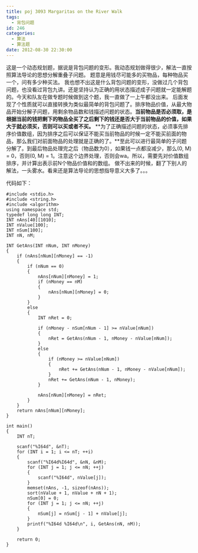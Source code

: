 ```yaml
---
title: poj 3093 Margaritas on the River Walk
tags:
  - 背包问题
id: 246
categories:
  - 算法 
  - 算法题
date: 2012-08-30 22:30:00
---
```


这是一个动态规划题，据说是背包问题的变形。我动态规划做得很少，解法一直按照算法导论的思想分解重叠子问题。
题意是用钱尽可能多的买物品，每种物品买一个，问有多少种买法。
我也想不出这是什么背包问题的变形，没做过几个背包问题，也没看过背包九讲。还是坚持认为正确的用状态描述成子问题就一定能解题的。今天和队友在做专题时候做到这个题，我一直做了一上午都没出来。
后面发现了个性质就可以直接转换为类似最简单的背包问题了。排序物品价值，从最大物品开始分解子问题，用剩余物品数和钱描述问题的状态。**当前物品是否必须取，是根据当前的钱把剩下的物品全买了之后剩下的钱还是否大于当前物品的价值，如果大于就必须买，否则可以买或者不买。**
**为了正确描述问题的状态，必须事先排序价值数组，因为排序之后可以保证不能买当前物品的时候一定不能买前面的物品，那么我们对前面物品的处理就是正确的了。**至此可以进行最简单的子问题分解了。到最后物品处理完之后（物品数为0），如果钱一点都没减少，那么(0, M) = 0，否则(0, M) = 1。注意这个边界处理，否则会wa。所以，需要先对价值数组排序，并计算出表示前N个物品价值和的数组。
做不出来的时候，翻了下别人的解法，一头雾水。看来还是算法导论的思想指导意义大多了。。。

代码如下：
``` stylus
#include <stdio.h> 
#include <string.h>
#include <algorithm>
using namespace std;
typedef long long INT;
INT nAns[40][1010];
INT nValue[100];
INT nSum[100];
INT nN, nM;

INT GetAns(INT nNum, INT nMoney)
{
    if (nAns[nNum][nMoney] == -1)
    {
        if (nNum == 0)
        {
            nAns[nNum][nMoney] = 1;
            if (nMoney == nM)
            {
                nAns[nNum][nMoney] = 0;
            }
        }
        else
        {
            INT nRet = 0;

            if (nMoney - nSum[nNum - 1] >= nValue[nNum])
            {
                nRet = GetAns(nNum - 1, nMoney - nValue[nNum]);
            }
            else
            {
                if (nMoney >= nValue[nNum])
                {
                    nRet += GetAns(nNum - 1, nMoney - nValue[nNum]);
                }
                nRet += GetAns(nNum - 1, nMoney);
            }

            nAns[nNum][nMoney] = nRet;
        }
    }
    return nAns[nNum][nMoney];
}

int main()
{
    INT nT;

    scanf("%I64d", &nT);
    for (INT i = 1; i <= nT; ++i)
    {
        scanf("%I64d%I64d", &nN, &nM);
        for (INT j = 1; j <= nN; ++j)
        {
            scanf("%I64d", nValue[j]);
        }
        memset(nAns, -1, sizeof(nAns));
        sort(nValue + 1, nValue + nN + 1);
        nSum[0] = 0;
        for (INT j = 1; j <= nN; ++j)
        {
            nSum[j] = nSum[j - 1] + nValue[j];
        }
        printf("%I64d %I64d\n", i, GetAns(nN, nM));
    }

    return 0;
}
```
